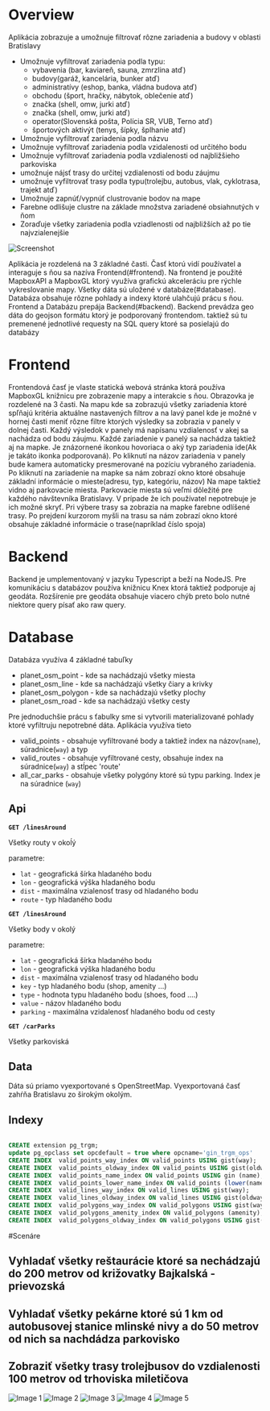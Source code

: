 # Overview
Aplikácia zobrazuje a umožnuje filtrovať rôzne zariadenia a budovy v oblasti Bratislavy
 - Umožnuje vyfiltrovať zariadenia podla typu:
    - vybavenia (bar, kaviareň, sauna, zmrzlina atď)
    - budovy(garáž, kancelária, bunker atď)
    - administratívy (eshop, banka, vládna budova atď)
    - obchodu (šport, hračky, nábytok, oblečenie atď)
    - značka (shell, omw, jurki atď)
    - značka (shell, omw, jurki atď)
    - operator(Slovenská pošta, Polícia SR, VUB, Terno atď)
    - športových aktivýt (tenys, šípky, šplhanie atď)
 - Umožnuje vyfiltrovať zariadenia podla názvu
 - Umožnuje vyfiltrovať zariadenia podla vzidalenosti od určitého bodu
 - Umožnuje vyfiltrovať zariadenia podla vzdialenosti od najbližšieho parkoviska
 - umožnuje nájsť trasy do určitej vzdialenosti od bodu záujmu
 - umožnuje vyfiltrovať trasy podla typu(trolejbu, autobus, vlak, cyklotrasa, trajekt atď)
 - Umožnuje zapnúť/vypnúť clustrovanie bodov na mape
 - Farebne odlišuje clustre na základe množstva zariadené obsiahnutých v ňom
 - Zoraďuje všetky zariadenia podla vziadlenosti od najbližších až po tie najvzialenejšie
 
 

![Screenshot](screenshot.png)

Aplikácia je rozdelená na 3 základné časti. Časť ktorú vidí používatel a interaguje s ňou sa nazíva Frontend(#frontend). 
Na frontend je použité MapboxAPI a MapboxGL ktorý využíva grafickú akceleráciu pre rýchle vykreslovanie mapy.
Všetky dáta sú uložené v databáze(#database). Databáza obsahuje rôzne pohlady a indexy ktoré ulahčujú prácu s ňou.
Frontend a Databázu prepája Backend(#backend). Backend prevádza geo dáta do geojson formátu ktorý je podporovaný frontendom. 
taktiež sú tu premenené jednotlivé requesty na SQL query ktoré sa posielajú do databázy

# Frontend

Frontendová časť je vlaste statická webová stránka ktorá používa MapboxGL knižnicu pre zobrazenie mapy a interakcie s ňou.
Obrazovka je rozdelené na 3 časti. Na mapu kde sa zobrazujú všetky zariadenia ktoré spľňajú kritéria aktuálne nastavených filtrov 
a na lavý panel kde je možné v hornej časti meniť rôzne filtre ktorých výsledky sa zobrazia v panely v dolnej časti. 
Každý výsledok v panely má napísanu vzdialenosť v akej sa nachádza od bodu záujmu.
Každé zariadenie v panelý sa nachádza taktiež aj na mapke. Je znázornené ikonkou hovoriaca o aký typ zariadenia ide(Ak je takáto ikonka podporovaná). 
Po kliknutí na názov zariadenia v panely bude kamera automaticky presmerované na pozíciu vybraného zariadenia.
Po kliknutí na zariadenie na mapke sa nám zobrazí okno ktoré obsahuje základní informácie o mieste(adresu, typ, kategóriu, názov)
Na mape taktiež vidno aj parkovacie miesta. Parkovacie miesta sú veľmi dôležité pre každého návštevníka Bratislavy. 
V prípade že ich používatel nepotrebuje je ich možné skryť. 
Pri výbere trasy sa zobrazia na mapke farebne odlíšené trasy. 
Po prejdení kurzorom myšli na trasu sa nám zobrazí okno ktoré obsahuje základné informácie o trase(napríklad číslo spoja)


# Backend
Backend je umplementovaný v jazyku Typescript a beží na NodeJS. Pre komunikáciu s databázov používa knižnicu Knex ktorá taktiež podporuje aj geodáta.
Rozšírenie pre geodáta obsahuje viacero chýb preto bolo nutné niektore query písať ako raw query.

# Database

Databáza využíva 4 základné tabuľky
 - planet_osm_point - kde sa nachádzajú všetky miesta
 - planet_osm_line - kde sa nachádzajú všetky čiary a krivky
 - planet_osm_polygon - kde sa nachádzajú všetky plochy
 - planet_osm_road - kde sa nachádzajú všetky cesty

Pre jednoduchšie prácu s ťabulky sme si vytvorili materializované pohlady ktoré vyfiltruju nepotrebné dáta. Aplikácia využíva tieto
 - valid_points - obsahuje vyfiltrované body a taktiež index na názov(`name`), súradnice(`way`) a typ
 - valid_routes - obsahuje vyfiltrované cesty, obsahuje index na súradnice(`way`) a stĺpec 'route'
 - all_car_parks  - obsahuje všetky polygóny ktoré sú typu parking. Index je na súradnice (`way`)


## Api

**`GET /linesAround`**

Všetky routy v okoĺý
 
 parametre:
- `lat` - geografická šírka hladaného bodu
- `lon` - geografická výška hladaného bodu
- `dist` - maximálna vzialenosť trasy od hladaného bodu
- `route` - typ hladaného bodu
    
**`GET /linesAround`** 

Všetky body v okolý

 parametre:
- `lat` - geografická šírka hladaného bodu
- `lon` - geografická výška hladaného bodu
- `dist` - maximálna vzialenosť trasy od hladaného bodu
- `key` - typ hladaného bodu (shop, amenity ...)
- `type` - hodnota typu hladaného bodu (shoes, food ....)
- `value` - názov hladaného bodu
- `parking` - maximálna vzidalenosť hladaného bodu od cesty

**`GET /carParks`**

Všetky parkoviská

## Data

Dáta sú priamo vyexportované s OpenStreetMap.
Vyexportovaná časť zahŕňa Bratislavu zo širokým okolým.

## Indexy
```sql

CREATE extension pg_trgm;
update pg_opclass set opcdefault = true where opcname='gin_trgm_ops'
CREATE INDEX  valid_points_way_index ON valid_points USING gist(way);
CREATE INDEX  valid_points_oldway_index ON valid_points USING gist(oldway);
CREATE INDEX  valid_points_name_index ON valid_points USING gin (name);
CREATE INDEX  valid_points_lower_name_index ON valid_points (lower(name));
CREATE INDEX  valid_lines_way_index ON valid_lines USING gist(way);
CREATE INDEX  valid_lines_oldway_index ON valid_lines USING gist(oldway);
CREATE INDEX  valid_polygons_way_index ON valid_polygons USING gist(way);
CREATE INDEX  valid_polygons_amenity_index ON valid_polygons (amenity);
CREATE INDEX  valid_polygons_oldway_index ON valid_polygons USING gist(oldway);

```

#Scenáre

## Vyhladať všetky reštaurácie ktoré sa nechádzajú do 200 metrov od križovatky Bajkalská - prievozská

## Vyhladať všetky pekárne ktoré sú 1 km od autobusovej stanice mlinské nivy a do 50 metrov od nich sa nachdádza parkovisko

## Zobraziť všetky trasy trolejbusov do vzdialenosti 100 metrov od trhoviska miletičova

![Image 1](images/gis1.png)
![Image 2](images/gis2.png)
![Image 3](images/gis3.png)
![Image 4](images/gis4.png)
![Image 5](images/gis5.png)
